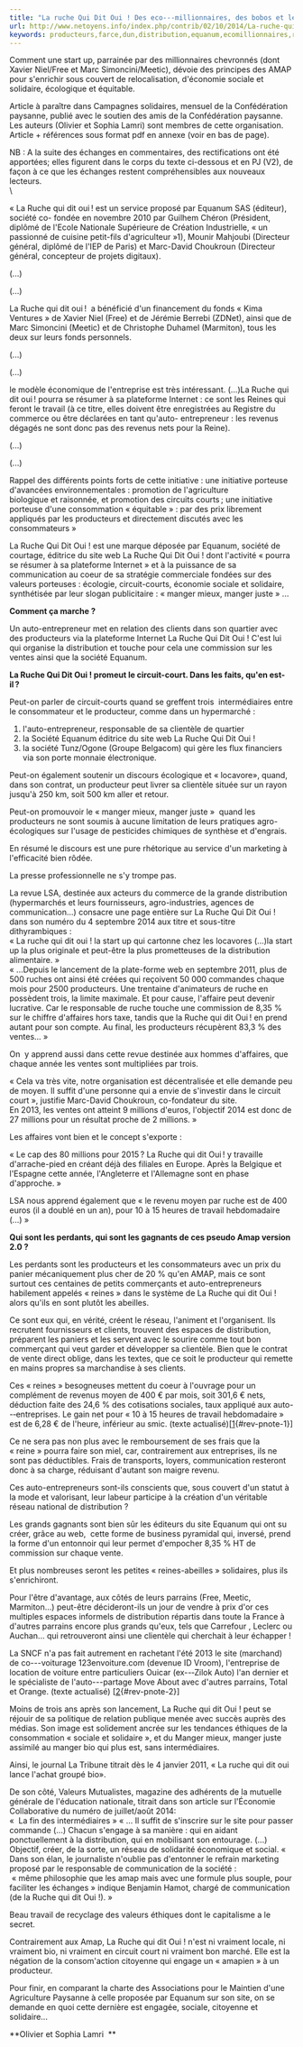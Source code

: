 ```yaml
---
title: "La ruche Qui Dit Oui ! Des eco--‐millionnaires, des bobos et les gogos de la farce… -"
url: http://www.netoyens.info/index.php/contrib/02/10/2014/La-ruche-qui-dit-oui-et-les-gogos-de-la-farce
keywords: producteurs,farce,dun,distribution,equanum,ecomillionnaires,ruche,oui,manger,communication,société,gogos,bobos,site
---
```

Comment une start up, parrainée par des millionnaires chevronnés (dont Xavier Niel/Free et Marc Simoncini/Meetic), dévoie des principes des AMAP pour s'enrichir sous couvert de relocalisation, d'économie sociale et solidaire, écologique et équitable.

Article à paraître dans Campagnes solidaires, mensuel de la Confédération paysanne, publié avec le soutien des amis de la Confédération paysanne. Les auteurs (Olivier et Sophia Lamri) sont membres de cette organisation.\
Article + références sous format pdf en annexe (voir en bas de page).

NB : A la suite des échanges en commentaires, des rectifications ont été apportées; elles figurent dans le corps du texte ci-dessous et en PJ (V2), de façon à ce que les échanges restent compréhensibles aux nouveaux lecteurs.\
\

« La Ruche qui dit oui ! est un service proposé par Equanum SAS (éditeur), société co- fondée en novembre 2010 par Guilhem Chéron (Président, diplômé de l'Ecole Nationale Supérieure de Création Industrielle, « un passionné de cuisine petit-fils d'agriculteur »1), Mounir Mahjoubi (Directeur général, diplômé de l'IEP de Paris) et Marc-David Choukroun (Directeur général, concepteur de projets digitaux).

(...)

(...)

La Ruche qui dit oui !  a bénéficié d'un financement du fonds « Kima Ventures » de Xavier Niel (Free) et de Jérémie Berrebi (ZDNet), ainsi que de Marc Simoncini (Meetic) et de Christophe Duhamel (Marmiton), tous les deux sur leurs fonds personnels.

(...)

(...)

le modèle économique de l'entreprise est très intéressant. (...)La Ruche qui dit oui ! pourra se résumer à sa plateforme Internet : ce sont les Reines qui feront le travail (à ce titre, elles doivent être enregistrées au Registre du commerce ou être déclarées en tant qu'auto- entrepreneur : les revenus dégagés ne sont donc pas des revenus nets pour la Reine).

(...)

(...)

Rappel des différents points forts de cette initiative : une initiative porteuse d'avancées environnementales : promotion de l'agriculture\
biologique et raisonnée, et promotion des circuits courts ; une initiative porteuse d'une consommation « équitable » : par des prix librement appliqués par les producteurs et directement discutés avec les consommateurs »

La Ruche Qui Dit Oui ! est une marque déposée par Equanum, société de courtage, éditrice du site web La Ruche Qui Dit Oui ! dont l'activité « pourra se résumer à sa plateforme Internet » et à la puissance de sa communication au coeur de sa stratégie commerciale fondées sur des valeurs porteuses : écologie, circuit-courts, économie sociale et solidaire, synthétisée par leur slogan publicitaire : « manger mieux, manger juste » ...

**Comment ça marche ?**

Un auto-entrepreneur met en relation des clients dans son quartier avec des producteurs via la plateforme Internet La Ruche Qui Dit Oui ! C'est lui qui organise la distribution et touche pour cela une commission sur les ventes ainsi que la société Equanum.

**La Ruche Qui Dit Oui ! promeut le circuit-court. Dans les faits, qu'en est-il ?**

Peut-on parler de circuit-courts quand se greffent trois  intermédiaires entre le consommateur et le producteur, comme dans un hypermarché :

1.  l'auto-entrepreneur, responsable de sa clientèle de quartier
2.  la Société Equanum éditrice du site web La Ruche Qui Dit Oui !
3.  la société Tunz/Ogone (Groupe Belgacom) qui gère les flux financiers via son porte monnaie électronique.

Peut-on également soutenir un discours écologique et « locavore», quand, dans son contrat, un producteur peut livrer sa clientèle située sur un rayon jusqu'à 250 km, soit 500 km aller et retour.

Peut-on promouvoir le « manger mieux, manger juste »  quand les producteurs ne sont soumis à aucune limitation de leurs pratiques agro-écologiques sur l'usage de pesticides chimiques de synthèse et d'engrais.

En résumé le discours est une pure rhétorique au service d'un marketing à l'efficacité bien rôdée.

La presse professionnelle ne s'y trompe pas.

La revue LSA, destinée aux acteurs du commerce de la grande distribution (hypermarchés et leurs fournisseurs, agro-industries, agences de communication...) consacre une page entière sur La Ruche Qui Dit Oui ! dans son numéro du 4 septembre 2014 aux titre et sous-titre dithyrambiques :\
« La ruche qui dit oui ! la start up qui cartonne chez les locavores (...)la start up la plus originale et peut-être la plus prometteuses de la distribution alimentaire. »\
« ...Depuis le lancement de la plate-forme web en septembre 2011, plus de 500 ruches ont ainsi été créées qui reçoivent 50 000 commandes chaque mois pour 2500 producteurs. Une trentaine d'animateurs de ruche en possèdent trois, la limite maximale. Et pour cause, l'affaire peut devenir lucrative. Car le responsable de ruche touche une commission de 8,35 % sur le chiffre d'affaires hors taxe, tandis que la Ruche qui dit Oui ! en prend autant pour son compte. Au final, les producteurs récupèrent 83,3 % des ventes... »

On  y apprend aussi dans cette revue destinée aux hommes d'affaires, que chaque année les ventes sont multipliées par trois.

« Cela va très vite, notre organisation est décentralisée et elle demande peu de moyen. Il suffit d'une personne qui a envie de s'investir dans le circuit court », justifie Marc-David Choukroun, co-fondateur du site.\
En 2013, les ventes ont atteint 9 millions d'euros, l'objectif 2014 est donc de 27 millions pour un résultat proche de 2 millions. »

Les affaires vont bien et le concept s'exporte :

« Le cap des 80 millions pour 2015 ? La Ruche qui dit Oui ! y travaille d'arrache-pied en créant déjà des filiales en Europe. Après la Belgique et l'Espagne cette année, l'Angleterre et l'Allemagne sont en phase d'approche. »

LSA nous apprend également que « le revenu moyen par ruche est de 400 euros (il a doublé en un an), pour 10 à 15 heures de travail hebdomadaire (...) »

**Qui sont les perdants, qui sont les gagnants de ces pseudo Amap version 2.0 ?**

Les perdants sont les producteurs et les consommateurs avec un prix du panier mécaniquement plus cher de 20 % qu'en AMAP, mais ce sont surtout ces centaines de petits commerçants et auto-entrepreneurs habilement appelés « reines » dans le système de La Ruche qui dit Oui ! alors qu'ils en sont plutôt les abeilles.

Ce sont eux qui, en vérité, créent le réseau, l'animent et l'organisent. Ils recrutent fournisseurs et clients, trouvent des espaces de distribution, préparent les paniers et les servent avec le sourire comme tout bon commerçant qui veut garder et développer sa clientèle. Bien que le contrat de vente direct oblige, dans les textes, que ce soit le producteur qui remette en mains propres sa marchandise à ses clients.

Ces « reines » besogneuses mettent du coeur à l'ouvrage pour un complément de revenus moyen de 400 € par mois, soit 301,6 € nets, déduction faite des 24,6 % des cotisations sociales, taux appliqué aux auto\--‐entreprises. Le gain net pour « 10 à 15 heures de travail hebdomadaire » est de 6,28 € de l'heure, inférieur au smic. (texte actualisé)\[[1](#pnote-1){#rev-pnote-1}\]

Ce ne sera pas non plus avec le remboursement de ses frais que la « reine » pourra faire son miel, car, contrairement aux entreprises, ils ne sont pas déductibles. Frais de transports, loyers, communication resteront donc à sa charge, réduisant d'autant son maigre revenu.

Ces auto-entrepreneurs sont-ils conscients que, sous couvert d'un statut à la mode et valorisant, leur labeur participe à la création d'un véritable réseau national de distribution ?

Les grands gagnants sont bien sûr les éditeurs du site Equanum qui ont su créer, grâce au web,  cette forme de business pyramidal qui, inversé, prend la forme d'un entonnoir qui leur permet d'empocher 8,35 % HT de commission sur chaque vente.

Et plus nombreuses seront les petites « reines-abeilles » solidaires, plus ils s'enrichiront.

Pour l'être d'avantage, aux côtés de leurs parrains (Free, Meetic, Marmiton...) peut-être décideront-ils un jour de vendre à prix d'or ces multiples espaces informels de distribution répartis dans toute la France à d'autres parrains encore plus grands qu'eux, tels que Carrefour , Leclerc ou Auchan... qui retrouveront ainsi une clientèle qui cherchait à leur échapper !

La SNCF n'a pas fait autrement en rachetant l'été 2013 le site (marchand) de co\-\--voiturage 123envoiture.com (devenue ID Vroom), l'entreprise de location de voiture entre particuliers Ouicar (ex\--‐Zilok Auto) l'an dernier et le spécialiste de l'auto\-\--partage Move About avec d'autres parrains, Total  et Orange. (texte actualisé) \[[2](#pnote-2){#rev-pnote-2}\]

Moins de trois ans après son lancement, La Ruche qui dit Oui ! peut se réjouir de sa politique de relation publique menée avec succès auprès des médias. Son image est solidement ancrée sur les tendances éthiques de la consommation « sociale et solidaire », et du Manger mieux, manger juste assimilé au manger bio qui plus est, sans intermédiaires.

Ainsi, le journal La Tribune titrait dès le 4 janvier 2011, « La ruche qui dit oui lance l'achat groupé bio».

De son côté, Valeurs Mutualistes, magazine des adhérents de la mutuelle générale de l'éducation nationale, titrait dans son article sur l'Économie Collaborative du numéro de juillet/août 2014:\
«  La fin des intermédiaires » « \... Il suffit de s'inscrire sur le site pour passer commande (...) Chacun s'engage à sa manière : qui en aidant ponctuellement à la distribution, qui en mobilisant son entourage. (...) Objectif, créer, de la sorte, un réseau de solidarité économique et social. « \
Dans son élan, le journaliste n'oublie pas d'entonner le refrain marketing proposé par le responsable de communication de la société :\
 « même philosophie que les amap mais avec une formule plus souple, pour faciliter les échanges » indique Benjamin Hamot, chargé de communication (de la Ruche qui dit Oui !). »

Beau travail de recyclage des valeurs éthiques dont le capitalisme a le secret.

Contrairement aux Amap, La Ruche qui dit Oui ! n'est ni vraiment locale, ni vraiment bio, ni vraiment en circuit court ni vraiment bon marché. Elle est la négation de la consom'action citoyenne qui engage un « amapien » à un producteur.

Pour finir, en comparant la charte des Associations pour le Maintien d'une Agriculture Paysanne à celle proposée par Equanum sur son site, on se demande en quoi cette dernière est engagée, sociale, citoyenne et solidaire...

**Olivier et Sophia Lamri  **
